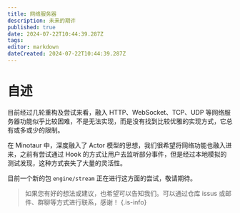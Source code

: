 ```yaml
---
title: 网络服务器
description: 未来的期许
published: true
date: 2024-07-22T10:44:39.287Z
tags: 
editor: markdown
dateCreated: 2024-07-22T10:44:39.287Z
---
```


# 自述

目前经过几轮重构及尝试来看，融入 HTTP、WebSocket、TCP、UDP 等网络服务器功能似乎比较困难，不是无法实现，而是没有找到比较优雅的实现方式，它总有或多或少的限制。

在 Minotaur 中，深度融入了 Actor 模型的思想，我们很希望将网络功能也融入进来，之前有尝试通过 Hook 的方式让用户去监听部分事件，但是经过本地模拟的测试发现，这种方式丧失了大量的灵活性。

目前一个新的包 `engine/stream` 正在进行这方面的尝试，敬请期待。

> 如果您有好的想法或建议，也希望可以告知我们。可以通过仓库 issus 或邮件、群聊等方式进行联系，感谢！
{.is-info}
